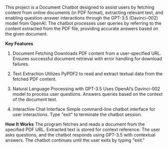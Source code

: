 This project is a Document Chatbot designed to assist users by fetching content from online documents (in PDF format), extracting relevant text, and enabling question-answer interactions through the GPT-3.5 (Davinci-002) model from OpenAI. The chatbot processes user queries by referring to the content extracted from the PDF file, providing accurate answers based on the given document.

**Key Features**
1. Document Fetching
Downloads PDF content from a user-specified URL.
Ensures successful document retrieval with error handling for download failures.

2. Text Extraction
Utilizes PyPDF2 to read and extract textual data from the fetched PDF content.

3. Natural Language Processing with GPT-3.5
Uses OpenAI’s Davinci-002 model to process user questions.
Answers queries based on the context of the document text.

4. Interactive Chat Interface
Simple command-line chatbot interface for user interactions.
Type "exit" to terminate the chatbot session.

**How It Works**
The program fetches and reads a document from the specified PDF URL.
Extracted text is stored for context reference.
The user asks questions, and the chatbot responds using GPT-3.5 with contextual answers.
The chatbot continues until the user exits by typing "exit."
